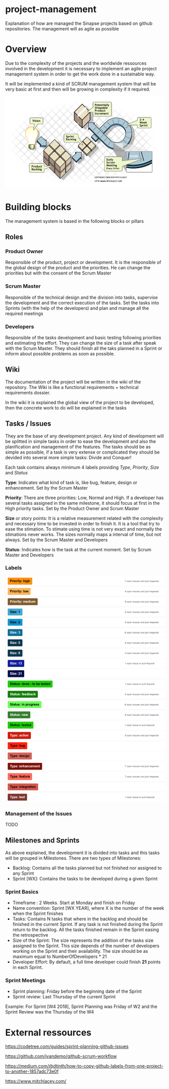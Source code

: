 # project-management
Explanation of how are managed the Sinapse projects based on github repositories. The management will as agile as possible

# Overview

Due to the complexity of the projects and the worldwide ressources involved in the development it is necessary to implement an agile project management system in order to get the work done in a sustainable way. 

It will be implemented a kind of SCRUM management system that will be very basic at first and then will be growing in complexity if it required. 

![Scrum Flow](images/ScrumFrameworkFlow.png)

# Building blocks

The management system is based in the following blocks or pillars

## Roles

### Product Owner

Responsible of the product, project or development. It is the responsible of the global design of the product and the priorities. He can change the priorities but with the consent of the Scrum Master

### Scrum Master

Responsible of the technical design and the division into tasks, supervise the development and the correct execution of the tasks. 
Set the tasks into Sprints (with the help of the developers) and plan and manage all the required meetings

### Developers

Responsible of the tasks development and basic testing following priorities and estimating the effort. They can change the size of a task after speak with the Scrum Master. They should finish all the taks planned in a Sprint or inform about possible problems as soon as possible.

## Wiki

The documentation of the project will be written in the wiki of the repository. The Wiki is like a functional requirements + technical requirements dossier. 

In the wiki it is explained the global view of the project to be developed, then the concrete work to do will be explained in the tasks

## Tasks / Issues

They are the base of any development project. Any kind of development will be splitted in simple tasks in order to ease the development and also the planification and management of the features. The tasks should be as simple as possible, if a task is very extense or complicated they should be devided into several more simple tasks: Divide and Conquer!

Each task contains always minimum 4 labels providing *Type*, *Priority*, *Size* and *Status*

**Type**: Indicates what kind of task is, like bug, feature, design or enhancement. Set by the Scrum Master

**Priority**: There are three priorities: Low, Normal and High. If a developer has several tasks assigned in the same milestone, it should focus at first in the High priority tasks. Set by the Product Owner and Scrum Master

**Size** or story points: It is a relative measurement related with the complexity and necessary time to be invested in order to finish it. It is a tool that try to ease the stimation. To stimate using time is not very exact and normally the stimations never works. The sizes normally maps a interval of time, but not always. Set by the Scrum Master and Developers

**Status**: Indicates how is the task at the current moment. Set by Scrum Master and Developers

### Labels

![Labels](images/labels.png)

### Management of the Issues

TODO

## Milestones and Sprints

As above explained, the development it is divided into tasks and this tasks will be grouped in Milestones. There are two types of Milestones:

- Backlog: Contains all the tasks planned but not finished nor assigned to any Sprint
- Sprint [WX]: Contains the tasks to be developed during a given Sprint

### Sprint Basics

* Timeframe : 2 Weeks. Start at Monday and finish on Friday
* Name convention: Sprint [WX YEAR], where X is the number of the week when the Sprint finishes
* Tasks: Contains N tasks that where in the backlog and should be finished in the current Sprint. If any task is not finished during the Sprint return to the backlog. All the tasks finished remain in the Sprint easing the retrospective
* Size of the Sprint: The size represents the addition of the tasks size assigned to the Sprint. This size depends of the number of developers working on the Sprint and their availability. The size should be as maximum equal to NumberOfDevelopers * 21
* Developer Effort: By default, a full time developer could finish **21** points in each Sprint. 

### Sprint Meetings


* Sprint planning: Friday before the beginning date of the Sprint 
* Sprint review: Last Thursday of the current Sprint

Example: For Sprint [W4 2018], Sprint Planning was Friday of W2 and the Sprint Review was the Thursday of the W4


# External ressources

https://codetree.com/guides/sprint-planning-github-issues

https://github.com/jvandemo/github-scrum-workflow

https://medium.com/@dtinth/how-to-copy-github-labels-from-one-project-to-another-1857adc73e0f

https://www.mitchlacey.com/
